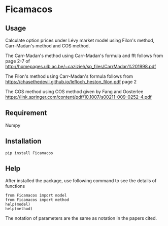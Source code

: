 # Ficamacos

## Usage
Calculate option prices under Lévy market model using Filon's method, Carr-Madan's method and COS method.

The Carr-Madan's method using Carr-Madan's formula and fft follows from page 2-7 of http://homepages.ulb.ac.be/~cazizieh/sp_files/CarrMadan%201998.pdf

The Filon's method using Carr-Madan's formula follows from https://chasethedevil.github.io/lefloch_heston_filon.pdf page 2

The COS method using COS method given by Fang and Oosterlee https://link.springer.com/content/pdf/10.1007/s00211-009-0252-4.pdf


## Requirement
Numpy


## Installation

```
pip install Ficamacos
```

## Help
After installed the package, use following command to see the details of functions
```
from Ficamacos import model
from Ficamacos import method
help(model)
help(method)
```
The notation of parameters are the same as notation in the papers cited.
